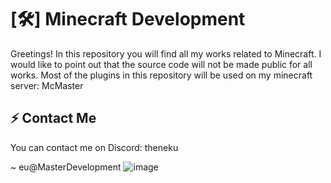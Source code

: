 # [🛠️] Minecraft Development

Greetings! In this repository you will find all my works related to Minecraft. I would like to point out that the source code will not be made public for all works.
Most of the plugins in this repository will be used on my minecraft server: McMaster

## ⚡ Contact Me
You can contact me on Discord: theneku

~ eu@MasterDevelopment
![image](https://github.com/user-attachments/assets/9493e456-111d-4ac7-9aee-dabb4a6f394e)
